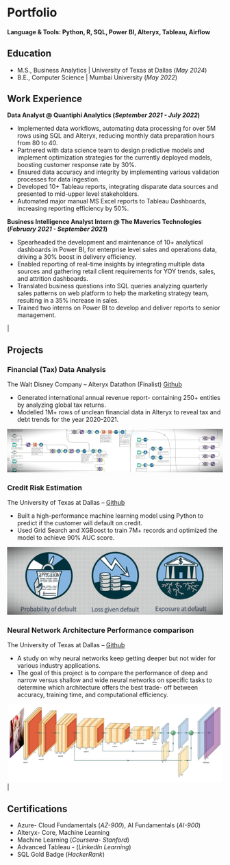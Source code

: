 
# Portfolio

#### Language & Tools: Python, R, SQL, Power BI, Alteryx, Tableau, Airflow

## Education					       		
- M.S., Business Analytics	| University of Texas at Dallas (_May 2024_)	 			        		
- B.E., Computer Science | Mumbai University (_May 2022_)

## Work Experience
**Data Analyst @ Quantiphi Analytics (_September 2021 - July 2022_)**
- Implemented data workflows, automating data processing for over 5M rows using SQL and Alteryx, reducing monthly data preparation hours from 80 to 40.
- Partnered with data science team to design predictive models and implement optimization strategies for the currently deployed models, boosting customer response rate by 30%.
- Ensured data accuracy and integrity by implementing various validation processes for data ingestion.
- Developed 10+ Tableau reports, integrating disparate data sources and presented to mid-upper level stakeholders.
- Automated major manual MS Excel reports to Tableau Dashboards, increasing reporting efficiency by 50%.

**Business Intelligence Analyst Intern @ The Maverics Technologies (_February 2021 - September 2021_)**
- Spearheaded the development and maintenance of 10+ analytical dashboards in Power BI, for enterprise level sales and operations data, driving a 30% boost in delivery efficiency.
- Enabled reporting of real-time insights by integrating multiple data sources and gathering retail client requirements for YOY trends, sales, and attrition dashboards.
- Translated business questions into SQL queries analyzing quarterly sales patterns on web platform to help the marketing strategy team, resulting in a 35% increase in sales.
- Trained two interns on Power BI to develop and deliver reports to senior management.

|

## Projects
### Financial (Tax) Data Analysis
The Walt Disney Company – Alteryx Datathon (Finalist) [Github](https://github.com/parthghumare/Financial-Data-Analysis-Alteryx-Datathon)
- Generated international annual revenue report- containing 250+ entities by analyzing global tax returns.
- Modelled 1M+ rows of unclean financial data in Alteryx to reveal tax and debt trends for the year 2020-2021.

![EEG Band Discovery](/assets/img/1.png)

### Credit Risk Estimation
The University of Texas at Dallas – [Github](https://github.com/parthghumare/Credit-Risk-Estimation-and-Strategy)
- Built a high-performance machine learning model using Python to predict if the customer will default on credit.
- Used Grid Search and XGBoost to train 7M+ records and optimized the model to achieve 90% AUC score.

![Bike Study](/assets/img/2.png)

### Neural Network Architecture Performance comparison
The University of Texas at Dallas – [Github](https://github.com/parthghumare/Deep-Narrow-versus-Shallow-Wide-Neural-Network-Model-Performance)
- A study on why neural networks keep getting deeper but not wider for various industry applications.
- The goal of this project is to compare the performance of deep and narrow versus shallow and wide neural networks on specific tasks to determine which architecture offers the best trade- off between accuracy, training time, and computational efficiency.

![Bike Study](/assets/img/4.png)
|

## Certifications
- Azure- Cloud Fundamentals (_AZ-900_), AI Fundamentals (_AI-900_)
- Alteryx- Core, Machine Learning
- Machine Learning (_Coursera- Stanford_)
- Advanced Tableau - (_LinkedIn Learning_)
- SQL Gold Badge (_HackerRank_)
